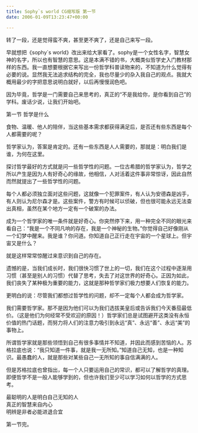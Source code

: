 ```yaml
---
title: Sophy`s world CG缩写版 第一节
date: 2006-01-09T13:23:47+00:00

---
```

转了一段，还是觉得蛮不爽，甚至更不爽了，还是自己来写一段。

早就想把《sophy\`s world》改出来给大家看了。sophy是一个女性名字，智慧女神的名字，所以也有智慧的意思。这是本满不错的书，大概类似哲学史入门教材那样的东西。我一直想要根据它来写出一份哲学科普读物来的，不知道为什么觉得有必要的说。显然我无法追求结构的完全，我也尽量少的杂入我自己的观点。我就大概用最少的字把意思说明白就好，以后再慢慢润色吧。

因为毕竟，哲学是一门需要自己来思考的，真正的&#8220;不是我给你，是你看到自己&#8221;的学科。废话少说，让我们开始吧。</p> 

第一节 哲学是什么

食物、温暖、他人的陪伴，当这些基本需求都获得满足后，是否还有些东西是每个人都需要的呢？

哲学家认为，答案是肯定的。还有一些东西是人人需要的，那就是：明白我们是谁，为何在这里。

探讨哲学最好的方式就是问一些哲学性的问题。一位古希腊的哲学家认为，哲学之所以产生是因为人有好奇心的缘故，他相信，人对活着这件事非常惊讶，因此自然而然就提出了一些哲学性的问题。

每个人都必须独立面对这些问题，这就像一个犯罪案件，有人认为安德森是凶手，有人则认为尼尔森才是。这些案件，警方有时候可以侦破，但也很可能永远无法查出真相，虽然在某个地方一定有一个破案的办法。

成为一个哲学家的唯一条件就是好奇心。你突然停下来，用一种完全不同的眼光来看自己：&#8220;我是一个不同凡响的存在，我是一个神秘的生物。&#8221;你觉得自己好像刚从一个幻梦中醒来。我是谁？你问道。你知道自己正行走在宇宙的一个星球上。但宇宙又是什么？

就是这样常常惊醒过来意识到自己的存在。

遗憾的是，当我们成长时，我们很快习惯了世上的一切，我们在这个过程中逐渐用习惯（甚至是别人的习惯）代替了思考，失去了对这世界的好奇心。正因为如此，我们丧失了某种极为重要的能力，这就是那种哲学家们极力想要人们恢复的能力。

更明白的说：尽管我们都想过哲学性的问题，却不一定每个人都会成为哲学家。

我们需要哲学家。那不是因为他们可以为我们选拔美皇后或告诉我们今天番茄最低价。（这是他们为何经常不受欢迎的原因！）哲学家们总是试图避开这类没有永恒价值的热门话题，而努力将人们的注意力吸引到永远&#8220;真&#8221;、永远&#8220;善&#8221;、永远&#8220;美&#8221;的事物上。

所谓哲学家就是那些领悟到自己有很多事情并不知道，并因此而感到苦恼的人。苏格拉底也说：&#8220;我只知道一件事，就是我一无所知。&#8221;知道自己无知，也是一种知识。最愚蠢的人，就是那些对某些自己一无所知的事自信满满的人。

但是苏格拉底也曾指出，每一个人只要运用自己的常识，都可以了解哲学的真理。即便哲学不是一般人能够学到的，但也许我们至少可以学习如何以哲学的方式思考。

最聪明的人是明白自己无知的人  
真正的智慧来自内心  
明辨是非者必能进退合宜

第一节完。
